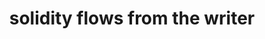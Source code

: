 ---
title: "solidity flows from the writer"
next: solidity flows from the business
type: fragment
tags:
- fragment
- solidity flows
---